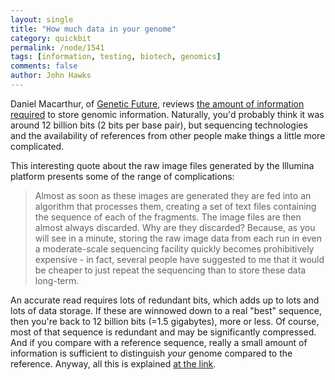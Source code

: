 ```yaml
---
layout: single 
title: "How much data in your genome" 
category: quickbit
permalink: /node/1541
tags: [information, testing, biotech, genomics] 
comments: false 
author: John Hawks 
---
```


Daniel Macarthur, of <a href="http://www.genetic-future.com/">Genetic Future</a>, reviews <a href="http://www.genetic-future.com/2008/06/how-much-data-is-human-genome-it.html">the amount of information required</a> to store genomic information. Naturally, you'd probably think it was around 12 billion bits (2 bits per base pair), but sequencing technologies and the availability of references from other people make things a little more complicated. 

This interesting quote about the raw image files generated by the Illumina platform presents some of the range of complications:

<blockquote>Almost as soon as these images are generated they are fed into an algorithm that processes them, creating a set of text files containing the sequence of each of the fragments. The image files are then almost always discarded. Why are they discarded? Because, as you will see in a minute, storing the raw image data from each run in even a moderate-scale sequencing facility quickly becomes prohibitively expensive - in fact, several people have suggested to me that it would be cheaper to just repeat the sequencing than to store these data long-term.</blockquote>

An accurate read requires lots of redundant bits, which adds up to lots and lots of data storage. If these are winnowed down to a real "best" sequence, then you're back to 12 billion bits (=1.5 gigabytes), more or less. Of course, most of that sequence is redundant and may be significantly compressed. And if you compare with a reference sequence, really a small amount of information is sufficient to distinguish <i>your</i> genome compared to the reference. Anyway, all this is explained <a href="http://www.genetic-future.com/2008/06/how-much-data-is-human-genome-it.html">at the link</a>. 




